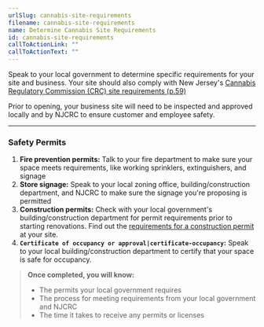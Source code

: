 ```yaml
---
urlSlug: cannabis-site-requirements
filename: cannabis-site-requirements
name: Determine Cannabis Site Requirements
id: cannabis-site-requirements
callToActionLink: ""
callToActionText: ""
---
```

Speak to your local government to determine specific requirements for your site and business. Your site should also comply with New Jersey's [Cannabis Regulatory Commission (CRC) site requirements (p.59)](https://www.nj.gov/cannabis/documents/CREAMM%20Act.PDF)

Prior to opening, your business site will need to be inspected and approved locally and by NJCRC to ensure customer and employee safety. 

---
### Safety Permits

1. **Fire prevention permits:** Talk to your fire department to make sure your space meets requirements, like working sprinklers, extinguishers, and signage
2. **Store signage:** Speak to your local zoning office, building/construction department, and NJCRC to make sure the signage you're proposing is permitted
3. **Construction permits:** Check with your local government's building/construction department for permit requirements prior to starting renovations. Find out the [requirements for a construction permit](https://business.nj.gov/pages/building-permits-and-inspections) at your site.
4. **`Certificate of occupancy or approval|certificate-occupancy`:** Speak to your local building/construction department to certify that your space is safe for occupancy.

>**Once completed, you will know:**
>
>- The permits your local government requires
>- The process for meeting requirements from your local government and NJCRC
>- The time it takes to receive any permits or licenses
